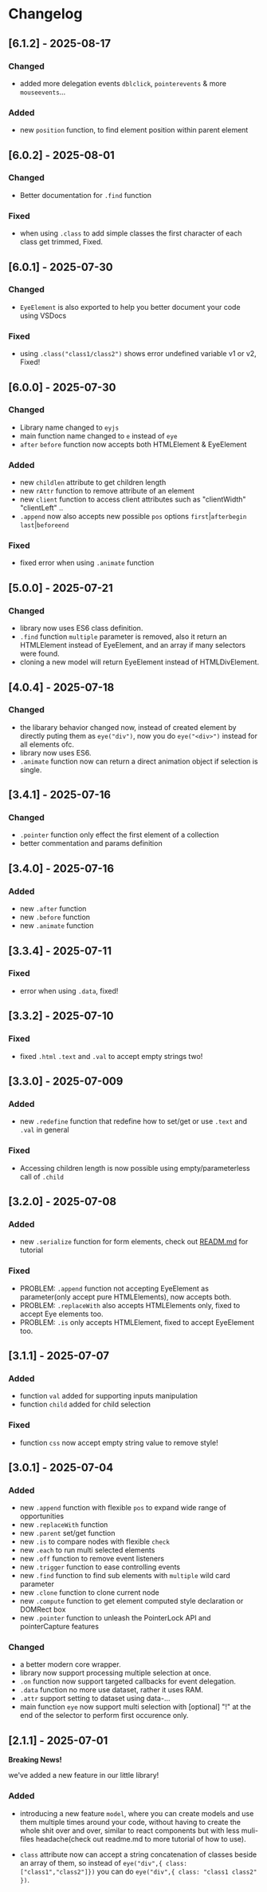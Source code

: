 # Changelog

## [6.1.2] - 2025-08-17

### Changed

 - added more delegation events `dblclick`, `pointerevents` & more `mouseevents`...

### Added

 - new `position` function, to find element position within parent element

## [6.0.2] - 2025-08-01

### Changed

 - Better documentation for `.find` function

### Fixed

 - when using `.class` to add simple classes the first character of each class get trimmed, Fixed.

## [6.0.1] - 2025-07-30

### Changed

 - `EyeElement` is also exported to help you better document your code using VSDocs

### Fixed

 - using `.class("class1/class2")` shows error undefined variable v1 or v2, Fixed!

## [6.0.0] - 2025-07-30

### Changed

 - Library name changed to `eyjs`
 - main function name changed to `e` instead of `eye`
 - `after` `before` function now accepts both HTMLElement & EyeElement

### Added
 
 - new `childlen` attribute to get children length
 - new `rAttr` function to remove attribute of an element
 - new `client` function to access client attributes such as "clientWidth" "clientLeft" ..
 - `.append` now also accepts new possible `pos` options `first`|`afterbegin` `last`|`beforeend`

### Fixed

 - fixed error when using `.animate` function

## [5.0.0] - 2025-07-21

### Changed

 - library now uses ES6 class definition.
 - `.find` function `multiple` parameter is removed, also it return an HTMLElement instead of EyeElement, and an array if many selectors were found.
 - cloning a new model will return EyeElement instead of HTMLDivElement.

## [4.0.4] - 2025-07-18

### Changed

 - the libarary behavior changed now, instead of created element by directly puting them as `eye("div")`, now you do `eye("<div>")` instead for all elements ofc.
 - library now uses ES6.
 - `.animate` function now can return a direct animation object if selection is single.

## [3.4.1] - 2025-07-16

### Changed

 - `.pointer` function only effect the first element of a collection
 - better commentation and params definition

## [3.4.0] - 2025-07-16

### Added

 - new `.after` function 
 - new `.before` function 
 - new `.animate` function 

## [3.3.4] - 2025-07-11

### Fixed

 - error when using `.data`, fixed!

## [3.3.2] - 2025-07-10

### Fixed

 - fixed `.html` `.text` and `.val` to accept empty strings two!

## [3.3.0] - 2025-07-009

### Added

 - new `.redefine` function that redefine how to set/get or use `.text` and `.val` in general

### Fixed

 - Accessing children length is now possible using empty/parameterless call of `.child`

## [3.2.0] - 2025-07-08

### Added

 - new `.serialize` function for form elements, check out [READM.md](./readme.md) for tutorial

### Fixed

 - PROBLEM: `.append` function not accepting EyeElement as parameter(only accept pure HTMLElements), now accepts both.
 - PROBLEM: `.replaceWith` also accepts HTMLElements only, fixed to accept Eye elements too.
 - PROBLEM: `.is` only accepts HTMLElement, fixed to accept EyeElement too.

## [3.1.1] - 2025-07-07

### Added

 - function `val` added for supporting inputs manipulation
 - function `child` added for child selection

### Fixed

 - function `css` now accept empty string value to remove style!

## [3.0.1] - 2025-07-04

### Added

 - new `.append` function with flexible `pos` to expand wide range of opportunities
 - new `.replaceWith` function
 - new `.parent` set/get function
 - new `.is` to compare nodes with flexible `check`
 - new `.each` to run multi selected elements
 - new `.off` function to remove event listeners
 - new `.trigger` function to ease controlling events
 - new `.find` function to find sub elements with `multiple` wild card parameter
 - new `.clone` function to clone current node
 - new `.compute` function to get element computed style declaration or DOMRect box
 - new `.pointer` function to unleash the PointerLock API and pointerCapture features 

### Changed

 - a better modern core wrapper.
 - library now support processing multiple selection at once.
 - `.on` function now support targeted callbacks for event delegation.
 - `.data` function no more use dataset, rather it uses RAM.
 - `.attr` support setting to dataset using data-...
 - main function `eye` now support multi selection with [optional] "!" at the end of the selector to perform first occurence only.

## [2.1.1] - 2025-07-01

**Breaking News!**

we've added a new feature in our little library!

### Added

 - introducing a new feature `model`, where you can create models and use them multiple times around your code, without having to create the whole shit over and over, similar to react components but with less muli-files headache(check out readme.md to more tutorial of how to use).

 - `class` attribute now can accept a string concatenation of classes beside an array of them, so instead of `eye("div",{ class: ["class1","class2"]})` you can do `eye("div",{ class: "class1 class2" })`.